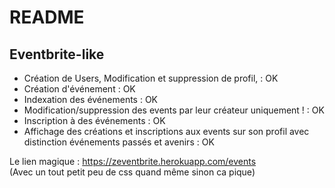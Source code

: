 # README

## Eventbrite-like

- Création de Users, Modification et suppression de profil,   : OK
- Création d'événement : OK
- Indexation des événements : OK
- Modification/suppression des events par leur créateur uniquement ! : OK
- Inscription à des événements : OK
- Affichage des créations et inscriptions aux events sur son profil avec distinction événements passés et avenirs : OK


Le lien magique : https://zeventbrite.herokuapp.com/events  
(Avec un tout petit peu de css quand même sinon ca pique)

